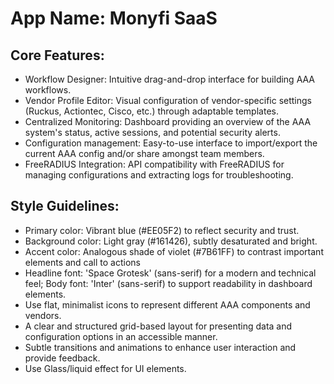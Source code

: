 # **App Name**: Monyfi SaaS

## Core Features:

- Workflow Designer: Intuitive drag-and-drop interface for building AAA workflows.
- Vendor Profile Editor: Visual configuration of vendor-specific settings (Ruckus, Actiontec, Cisco, etc.) through adaptable templates.
- Centralized Monitoring: Dashboard providing an overview of the AAA system's status, active sessions, and potential security alerts.
- Configuration management: Easy-to-use interface to import/export the current AAA config and/or share amongst team members.
- FreeRADIUS Integration: API compatibility with FreeRADIUS for managing configurations and extracting logs for troubleshooting.

## Style Guidelines:

- Primary color: Vibrant blue (#EE05F2) to reflect security and trust.
- Background color: Light gray (#161426), subtly desaturated and bright.
- Accent color: Analogous shade of violet (#7B61FF) to contrast important elements and call to actions
- Headline font: 'Space Grotesk' (sans-serif) for a modern and technical feel; Body font: 'Inter' (sans-serif) to support readability in dashboard elements.
- Use flat, minimalist icons to represent different AAA components and vendors.
- A clear and structured grid-based layout for presenting data and configuration options in an accessible manner.
- Subtle transitions and animations to enhance user interaction and provide feedback.
- Use Glass/liquid effect for UI elements.